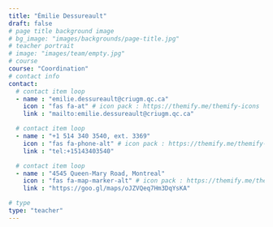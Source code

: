 ```yaml
---
title: "Émilie Dessureault"
draft: false
# page title background image
# bg_image: "images/backgrounds/page-title.jpg"
# teacher portrait
# image: "images/team/empty.jpg"
# course
course: "Coordination"
# contact info
contact:
  # contact item loop
  - name : "emilie.dessureault@criugm.qc.ca"
    icon : "fas fa-at" # icon pack : https://themify.me/themify-icons
    link : "mailto:emilie.dessureault@criugm.qc.ca"

  # contact item loop
  - name : "+1 514 340 3540, ext. 3369"
    icon : "fas fa-phone-alt" # icon pack : https://themify.me/themify-icons
    link : "tel:+15143403540"

  # contact item loop
  - name : "4545 Queen-Mary Road, Montreal"
    icon : "fas fa-map-marker-alt" # icon pack : https://themify.me/themify-icons
    link : "https://goo.gl/maps/oJZVQeq7Hm3DqYsKA"

# type
type: "teacher"
---
```

